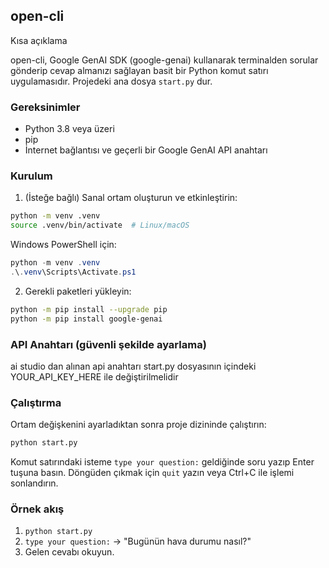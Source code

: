 ## open-cli

Kısa açıklama

open-cli, Google GenAI SDK (google-genai) kullanarak terminalden sorular gönderip cevap almanızı sağlayan basit bir Python komut satırı uygulamasıdır. Projedeki ana dosya `start.py` dur.

### Gereksinimler

- Python 3.8 veya üzeri
- pip
- İnternet bağlantısı ve geçerli bir Google GenAI API anahtarı

### Kurulum

1. (İsteğe bağlı) Sanal ortam oluşturun ve etkinleştirin:

```bash
python -m venv .venv
source .venv/bin/activate  # Linux/macOS
```

Windows PowerShell için:

```powershell
python -m venv .venv
.\.venv\Scripts\Activate.ps1
```

2. Gerekli paketleri yükleyin:

```bash
python -m pip install --upgrade pip
python -m pip install google-genai
```

### API Anahtarı (güvenli şekilde ayarlama)

ai studio dan alınan api anahtarı start.py dosyasının içindeki YOUR_API_KEY_HERE ile değiştirilmelidir 

### Çalıştırma

Ortam değişkenini ayarladıktan sonra proje dizininde çalıştırın:

```bash
python start.py
```

Komut satırındaki isteme `type your question:` geldiğinde soru yazıp Enter tuşuna basın. Döngüden çıkmak için `quit` yazın veya Ctrl+C ile işlemi sonlandırın.

### Örnek akış

1. `python start.py`
2. `type your question:` -> "Bugünün hava durumu nasıl?"
3. Gelen cevabı okuyun.

